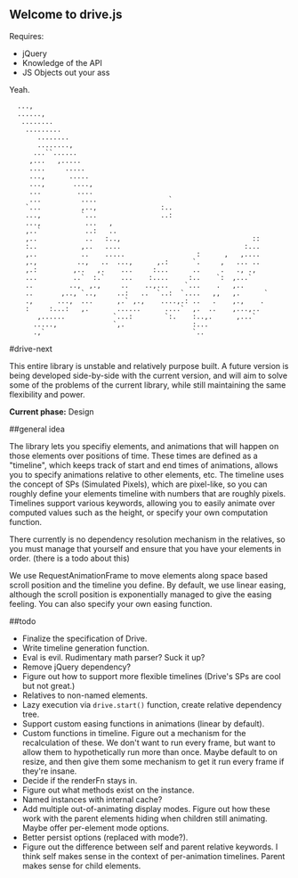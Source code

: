 Welcome to drive.js
---

Requires:

- jQuery
- Knowledge of the API
- JS Objects out your ass

Yeah.

      ...,
      ......,
       ........
        .........
           ........
           ........,
          ...``......
         ,...   ,.....
         ....     .....
         ...,      .....
         ...,       ....,
         ...         ....
         ...          ....                  `
        `...          ,..,                :..
        ...,          `...                ..:
        ...,           ...   ,
        ,..`           ..:   ..
        ,..            ..   :..,                                 ::
        :..           ,..   ....                               :...
        ,..           ..    .....                  :      ,   ,....
        ,.,          ..,   ..  ...,      ,.:      `.     ,   ... ..
        ,.:         ,..   ,.    ...     :...      ..     .   ., .,
        ...         ..`  :.`    ...    :....     :..    `:  ,...`
        ..         ..,  ,.,     ..    ..,...    `...    .   ,..
        ..       ,.., `..,     ..:   ..  `..:  `....   ,,   ,.      `
        .,      ...,  ...      ,.` ,.,    ....,.: ..   .    ,.,    .  
        :     :...:   ,.       ......      ....`  ,.  ..    ,...,..
           ,......            `...:        `:.    :..,.      ,...`
          .....,              `,.                 :...
          .,`                                     `..


#drive-next

This entire library is unstable and relatively purpose built. A future version is being developed side-by-side with the current version, and will aim to solve some of the problems of the current library, while still maintaining the same flexibility and power.

**Current phase:** Design

##general idea

The library lets you specifiy elements, and animations that will happen on those elements over positions of time.
These times are defined as a "timeline", which keeps track of start and end times of animations, allows you to specify animations relative to other elements, etc.
The timeline uses the concept of SPs (Simulated Pixels), which are pixel-like, so you can roughly define your elements timeline with numbers that are roughly pixels.
Timelines support various keywords, allowing you to easily animate over computed values such as the height, or specify your own computation function.

There currently is no dependency resolution mechanism in the relatives, so you must manage that yourself and ensure that you have your elements in order. (there is a todo about this)

We use RequestAnimationFrame to move elements along space based scroll position and the timeline you define. By default, we use linear easing, although the scroll position is exponentially managed to give the easing feeling. You can also specify your own easing function.

##todo
- Finalize the specification of Drive.
- Write timeline generation function.
- Eval is evil. Rudimentary math parser? Suck it up?
- Remove jQuery dependency?
- Figure out how to support more flexible timelines (Drive's SPs are cool but not great.)
- Relatives to non-named elements.
- Lazy execution via `drive.start()` function, create relative dependency tree.
- Support custom easing functions in animations (linear by default).
- Custom functions in timeline. Figure out a mechanism for the recalculation of these. We don't want to run every frame, but want to allow them to hypothetically run more than once. Maybe default to on resize, and then give them some mechanism to get it run every frame if they're insane.
- Decide if the renderFn stays in.
- Figure out what methods exist on the instance.
- Named instances with internal cache?
- Add multiple out-of-animating display modes. Figure out how these work with the parent elements hiding when children still animating. Maybe offer per-element mode options.
- Better persist options (replaced with mode?).
- Figure out the difference between self and parent relative keywords. I think self makes sense in the context of per-animation timelines. Parent makes sense for child elements.
